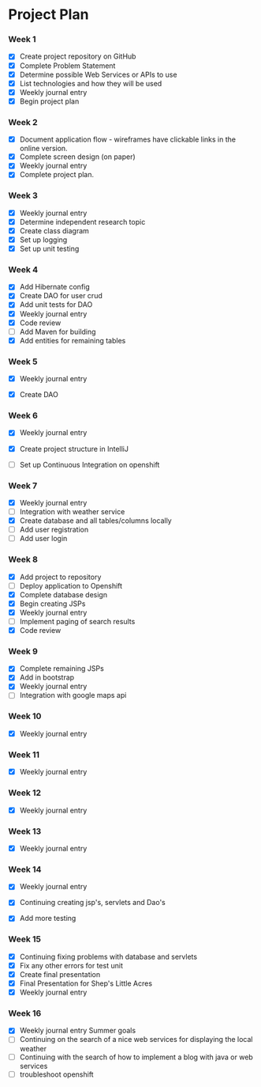 # Project Plan

### Week 1
- [X] Create project repository on GitHub
- [X] Complete Problem Statement
- [X] Determine possible Web Services or APIs to use
- [X] List technologies and how they will be used
- [X] Weekly journal entry
- [X] Begin project plan

### Week 2
- [X] Document application flow - wireframes have clickable links in the online version.
- [X] Complete screen design (on paper)
- [X] Weekly journal entry
- [X] Complete project plan.

### Week 3
- [X] Weekly journal entry
- [X] Determine independent research topic
- [X] Create class diagram
- [X] Set up logging
- [X] Set up unit testing

### Week 4
- [X] Add Hibernate config
- [X] Create DAO for user crud
- [X] Add unit tests for DAO
- [X] Weekly journal entry
- [X] Code review
- [ ] Add Maven for building
- [X] Add entities for remaining tables

### Week 5

- [X] Weekly journal entry
- [X] Create DAO


### Week 6
- [X] Weekly journal entry
- [X] Create project structure in IntelliJ
- [ ] Set up Continuous Integration on openshift


### Week 7
- [X] Weekly journal entry
- [ ] Integration with weather service
- [X] Create database and all tables/columns locally
- [ ] Add user registration
- [ ] Add user login  

### Week 8
- [X] Add project to repository
- [ ] Deploy application to Openshift
- [X] Complete database design
- [X] Begin creating JSPs
- [X] Weekly journal entry
- [ ] Implement paging of search results
- [X] Code review

### Week 9
- [X] Complete remaining JSPs
- [X] Add in bootstrap
- [X] Weekly journal entry
- [ ] Integration with google maps api

### Week 10
- [X] Weekly journal entry

### Week 11
- [X] Weekly journal entry

### Week 12
- [X] Weekly journal entry

### Week 13
- [X] Weekly journal entry

### Week 14
- [X] Weekly journal entry
- [X] Continuing creating jsp's, servlets and Dao's
- [X] Add more testing


### Week 15
- [X] Continuing fixing problems with database and servlets 
- [X] Fix any other errors for test unit
- [X] Create final presentation
- [X] Final Presentation for Shep's Little Acres
- [X] Weekly journal entry

### Week 16
- [X] Weekly journal entry
Summer goals
- [ ] Continuing on the search of a nice web services for displaying the local weather
- [ ] Continuing with the search of how to implement a blog with java or web services
- [ ] troubleshoot openshift 
